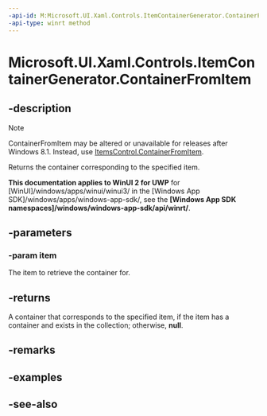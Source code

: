 ```yaml
---
-api-id: M:Microsoft.UI.Xaml.Controls.ItemContainerGenerator.ContainerFromItem(System.Object)
-api-type: winrt method
---
```


<!-- Method syntax
public Windows.UI.Xaml.DependencyObject ContainerFromItem(System.Object item)
-->

# Microsoft.UI.Xaml.Controls.ItemContainerGenerator.ContainerFromItem

## -description
> [!NOTE]
> ContainerFromItem may be altered or unavailable for releases after Windows 8.1. Instead, use [ItemsControl.ContainerFromItem](itemscontrol_containerfromitem_832238941.md).

Returns the container corresponding to the specified item.

**This documentation applies to WinUI 2 for UWP** for [WinUI]/windows/apps/winui/winui3/ in the [Windows App SDK]/windows/apps/windows-app-sdk/, see the **[Windows App SDK namespaces]/windows/windows-app-sdk/api/winrt/**.

## -parameters
### -param item
The item to retrieve the container for.

## -returns
A container that corresponds to the specified item, if the item has a container and exists in the collection; otherwise, **null**.

## -remarks

## -examples

## -see-also
